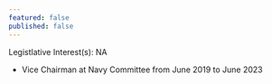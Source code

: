 ```yaml
---
featured: false
published: false
---
```

Legistlative Interest(s): NA

* Vice Chairman at Navy Committee from June 2019 to June 2023
